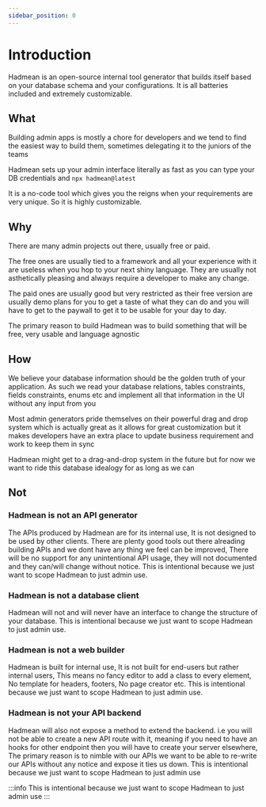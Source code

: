 ```yaml
---
sidebar_position: 0
---
```


# Introduction

Hadmean is an open-source internal tool generator that builds itself based on your database schema and your configurations. It is all batteries included and extremely customizable.


## What
Building admin apps is mostly a chore for developers and we tend to find the easiest way to build them, sometimes delegating it to the juniors of the teams

Hadmean sets up your admin interface literally as fast as you can type your DB credentials and `npx hadmean@latest`

It is a no-code tool which gives you the reigns when your requirements are very unique. So it is highly customizable.

## Why
There are many admin projects out there, usually free or paid.

The free ones are usually tied to a framework and all your experience with it are useless when you hop to your next shiny language. They are usually not asthetically pleasing and always require a developer to make any change.

The paid ones are usually good but very restricted as their free version are usually demo plans for you to get a taste of what they can do and you will have to get to the paywall to get it to be usable for your day to day.

The primary reason to build Hadmean was to build something that will be free, very usable and language agnostic

## How

We believe your database information should be the golden truth of your application. As such we read your database relations, tables constraints, fields constraints, enums etc and implement all that information in the UI without any input from you

Most admin generators pride themselves on their powerful drag and drop system which is actually great as it allows for great customization but it makes developers have an extra place to update business requirement and work to keep them in sync

Hadmean might get to a drag-and-drop system in the future but for now we want to ride this database idealogy for as long as we can

## Not

### Hadmean is not an API generator
The APIs produced by Hadmean are for its internal use, It is not designed to be used by other clients. There are plenty good tools out there alreading building APIs and we dont have any thing we feel can be improved, There will be no support for any unintentional API usage, they will not documented and they can/will change without notice. This is intentional because we just want to scope Hadmean to just admin use.

### Hadmean is not a database client
Hadmean will not and will never have an interface to change the structure of your database. This is intentional because we just want to scope Hadmean to just admin use.

### Hadmean is not a web builder
Hadmean is built for internal use, It is not built for end-users but rather internal users, This means no fancy editor to add a class to every element, No template for headers, footers, No page creator etc. This is intentional because we just want to scope Hadmean to just admin use.

### Hadmean is not your API backend
Hadmean will also not expose a method to extend the backend. i.e you will not be able to create a new API route with it, meaning if you need to have an hooks for other endpoint then you will have to create your server elsewhere, The primary reason is to nimble with our APIs we want to be able to re-write our APIs without any notice and expose it ties us down. This is intentional because we just want to scope Hadmean to just admin use

:::info
This is intentional because we just want to scope Hadmean to just admin use
:::
